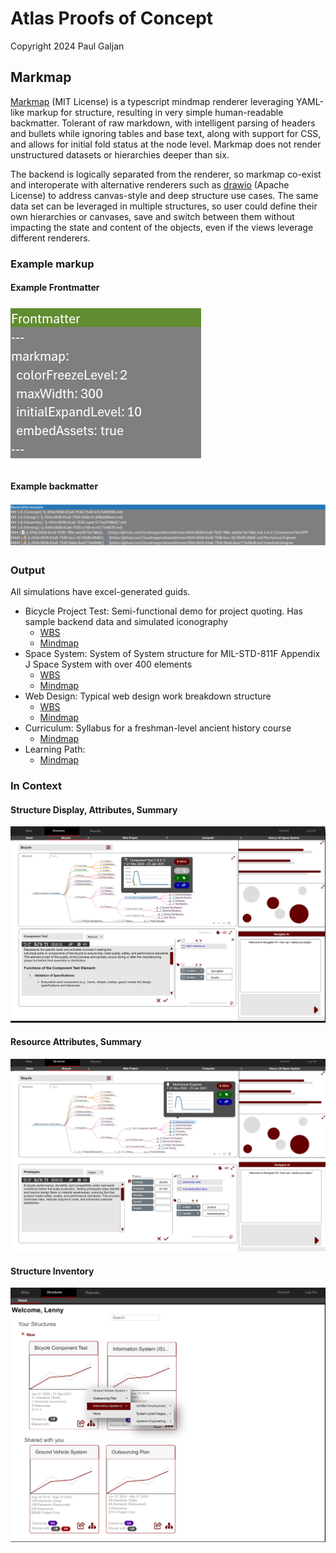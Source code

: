 # Atlas Proofs of Concept
Copyright 2024 Paul Galjan

## Markmap
[Markmap](https://github.com/markmap/markmap) (MIT License) is a typescript mindmap renderer leveraging YAML-like markup for structure, resulting in very simple human-readable backmatter.  Tolerant of raw markdown, with intelligent parsing of headers and bullets while ignoring tables and base text, along with support for CSS, and allows for initial fold status at the node level.  Markmap does not render unstructured datasets or hierarchies deeper than six.

The backend is logically separated from the renderer, so markmap co-exist and interoperate with alternative renderers such as [drawio](https://github.com/jgraph/drawio) (Apache License) to address canvas-style and deep structure use cases.   The same data set can be leveraged in multiple structures, so user could define their own hierarchies or canvases, save and switch between them without impacting the state and content of the objects, even if the views leverage different renderers.

### Example markup
#### Example Frontmatter
![frontmatter](image-3.png)

#### Example backmatter
![backmatter](image-2.png)

### Output
All simulations have excel-generated guids.

- Bicycle Project Test: Semi-functional demo for project quoting.  Has sample backend data and simulated iconography
  - [WBS](https://cloudmappr.github.io/atlas/bicycleDemo_WBS)
  - [Mindmap](https://cloudmappr.github.io/atlas/bicycleDemo_MM)
- Space System:  System of System structure for MIL-STD-811F Appendix J Space System with over 400 elements
  - [WBS](https://cloudmappr.github.io/atlas/spaceSystem_WBS)
  - [Mindmap](https://cloudmappr.github.io/atlas/spaceSystem_MM)
- Web Design:  Typical web design work breakdown structure
  - [WBS](https://cloudmappr.github.io/atlas/webDesign_WBS)
  - [Mindmap](https://cloudmappr.github.io/atlas/webDesign_MM)
- Curriculum:  Syllabus for a freshman-level ancient history course
  - [Mindmap](https://cloudmappr.github.io/atlas/ancientHistory_Curr)
- Learning Path: 
  - [Mindmap](https://cloudmappr.github.io/atlas/learningPath)
  
### In Context
#### Structure Display, Attributes, Summary
![nav](image-4.png)

#### Resource Attributes, Summary
![resource attributes](image-6.png)

#### Structure Inventory
![inventory](image-5.png)